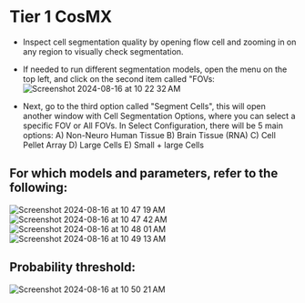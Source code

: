 # Tier 1 CosMX 

 - Inspect cell segmentation quality by opening flow cell and zooming in on any region to visually check segmentation.
 - If needed to run different segmentation models, open the menu on the top left, and click on the second item called "FOVs:
     ![Screenshot 2024-08-16 at 10 22 32 AM](https://github.com/user-attachments/assets/8cd208d3-efb7-483c-a3d3-632ad42ec06d)
   
- Next, go to the third option called "Segment Cells", this will open another window with Cell Segmentation Options, where you can select a specific FOV or All FOVs.
  In Select Configuration, there will be 5 main options:
    A) Non-Neuro Human Tissue
    B) Brain Tissue (RNA)
    C) Cell Pellet Array
    D) Large Cells
    E) Small + large Cells

## For which models and parameters, refer to the following:

![Screenshot 2024-08-16 at 10 47 19 AM](https://github.com/user-attachments/assets/8d352b74-466b-486c-a1a7-af1d8b9f71a4)
![Screenshot 2024-08-16 at 10 47 42 AM](https://github.com/user-attachments/assets/e9ea82eb-ec80-44ff-b02c-e48c1b61a7b4)
![Screenshot 2024-08-16 at 10 48 01 AM](https://github.com/user-attachments/assets/bb79af36-a813-4b76-bdf6-f285d0acaa94)
![Screenshot 2024-08-16 at 10 49 13 AM](https://github.com/user-attachments/assets/4dcb5575-45ae-426c-9ffe-58db2ca45cde)


## Probability threshold:
![Screenshot 2024-08-16 at 10 50 21 AM](https://github.com/user-attachments/assets/4d44d84a-1caa-4d0d-9f4a-4a88362facad)
